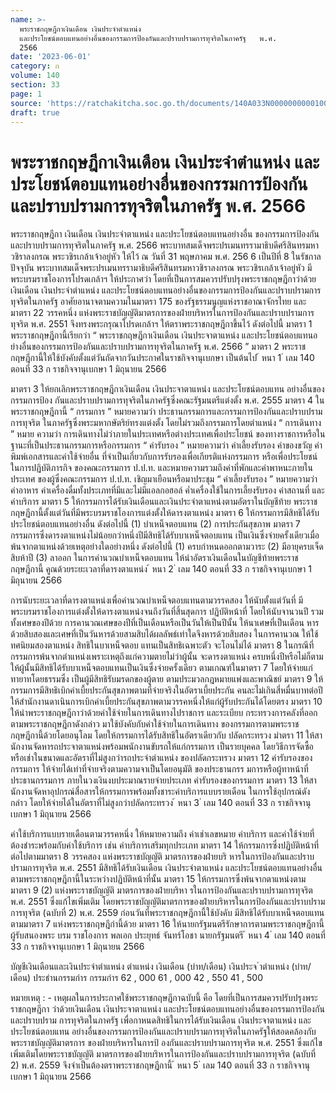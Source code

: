 ```yaml
---
name: >-
  พระราชกฤษฎีกาเงินเดือน เงินประจำตำแหน่ง 
  และประโยชน์ตอบแทนอย่างอื่นของกรรมการป้องกันและปราบปรามการทุจริตในภาครัฐ   พ.ศ.
  2566
date: '2023-06-01'
category: ก
volume: 140
section: 33
page: 1
source: 'https://ratchakitcha.soc.go.th/documents/140A033N0000000000100.pdf'
draft: true
---
```


# พระราชกฤษฎีกาเงินเดือน เงินประจำตำแหน่ง  และประโยชน์ตอบแทนอย่างอื่นของกรรมการป้องกันและปราบปรามการทุจริตในภาครัฐ   พ.ศ. 2566

พระราชกฤษฎีกา เงินเดือน เงินประจำตาแหน่ง และประโยชน์ตอบแทนอย่างอื่น ของกรรมการป้องกันและปราบปรามการทุจริตในภาครัฐ พ.ศ. 2566 พระบาทสมเด็จพระปรเมนทรรามาธิบดีศรีสินทรมหาวชิราลงกรณ พระวชิรเกล้าเจ้าอยู่หัว ให้ไว้ ณ วันที่ 31 พฤษภาคม พ.ศ. 256 6 เป็นปีที่ 8 ในรัชกาลปัจจุบัน พระบาทสมเด็จพระปรเมนทรรามาธิบดีศรีสินทรมหาวชิราลงกรณ พระวชิรเกล้าเจ้าอยู่หัว มีพระบรมราชโองการโปรดเกล้าฯ ให้ประกาศว่า โดยที่เป็นการสมควรปรับปรุงพระราชกฤษฎีกาว่าด้วยเงินเดือน เงินประจำตำแหน่ง และประโยชน์ตอบแทนอย่างอื่นของกรรมการป้องกันและปราบปรามการทุจริตในภาครัฐ อาศัยอานาจตามความในมาตรา 175 ของรัฐธรรมนูญแห่งราชอาณาจักรไทย และมาตรา 22 วรรคหนึ่ง แห่งพระราชบัญญัติมาตรการของฝ่ายบริหารในการป้องกันและปราบปรามการทุจริต พ.ศ. 2551 จึงทรงพระกรุณาโปรดเกล้าฯ ให้ตราพระราชกฤษฎีกาขึ้นไว้ ดังต่อไปนี้ มาตรา 1 พระราชกฤษฎีกานี้เรียกว่า “ พระราชกฤษฎีกาเงินเดือน เงินประจาตาแหน่ง และประโยชน์ตอบแทนอ ย่างอื่นของกรรมการป้องกันและปราบปรามการทุจริตในภาครัฐ พ.ศ. 2566 ” มาตรา 2 พระราชกฤษฎีกานี้ให้ใช้บังคับตั้งแต่วันถัดจากวันประกาศในราชกิจจานุเบกษา เป็นต้นไป ้ หนา 1 ่ เลม 140 ตอนที่ 33 ก ราชกิจจานุเบกษา 1 มิถุนายน 2566

มาตรา 3 ให้ยกเลิกพระราชกฤษฎีกาเงินเดือน เงินประจาตาแหน่ง และประโยชน์ตอบแทน อย่างอื่นของกรรมการป้อง กันและปราบปรามการทุจริตในภาครัฐซึ่งคณะรัฐมนตรีแต่งตั้ง พ.ศ. 2555 มาตรา 4 ในพระราชกฤษฎีกานี้ “ กรรมการ ” หมายความว่า ประธานกรรมการและกรรมการป้องกันและปราบปรามการทุจริต ในภาครัฐซึ่งพระมหากษัตริย์ทรงแต่งตั้ง โดยไม่รวมถึงกรรมการโดยตำแหน่ง “ การเดินทาง ” หมาย ความว่า การเดินทางไม่ว่าภายในประเทศหรือต่างประเทศเพื่อประโยชน์ ของทางราชการหรือในฐานะที่เป็นประธานกรรมการหรือกรรมการ “ ค่ารับรอง ” หมายความว่า ค่าเลี้ยงรับรอง ค่าของขวัญ ค่าพิมพ์เอกสารและค่าใช้จ่ายอื่น ที่จำเป็นเกี่ยวกับการรับรองเพื่อเกียรติแห่งกรรมการ หรือเพื่อประโยชน์ในการปฏิบัติภารกิจ ของคณะกรรมการ ป.ป.ท. และหมายความรวมถึงค่าที่พักและค่าพาหนะภายในประเทศ ของผู้ซึ่งคณะกรรมการ ป.ป.ท. เชิญมาเยือนหรือมาประชุม “ ค่าเลี้ยงรับรอง ” หมายความว่า ค่าอาหาร ค่าเครื่องดื่มทั้งประเภทที่มีและไม่มีแอลกอฮอล์ ค่ำเครื่องใช้ในการเลี้ยงรับรอง ค่าสถานที่ และค่าบริการ มาตรา 5 ให้กรรมการได้รับเงินเดือนและเงินประจำตาแหน่งตามอัตราในบัญชีท้าย พระราชกฤษฎีกานี้ตั้งแต่วันที่มีพระบรมราชโองการแต่งตั้งให้ดารงตาแหน่ง มาตรา 6 ให้กรรมการมีสิทธิได้รับประโยชน์ตอบแทนอย่างอื่น ดังต่อไปนี้ (1) บำเหน็จตอบแทน (2) การประกันสุขภาพ มาตรา 7 กรรมการซึ่งดารงตาแหน่งไม่น้อยกว่าหนึ่งปีมีสิทธิได้รับบาเหน็จตอบแทน เป็นเงินซึ่งจ่ายครั้งเดียวเมื่อพ้นจากตาแหน่งด้วยเหตุอย่างใดอย่างหนึ่ง ดังต่อไปนี้ (1) ครบกำหนดออกตามวาระ (2) มีอายุครบเจ็ดสิบห้าปี (3) ลาออก ในการคำนวณบำเหน็จตอบแทน ให้นำอัตราเงินเดือนในบัญชีท้ายพระราชกฤษฎีกานี้ คูณด้วยระยะเวลาที่ดารงตาแหน่ง ้ หนา 2 ่ เลม 140 ตอนที่ 33 ก ราชกิจจานุเบกษา 1 มิถุนายน 2566

การนับระยะเวลาที่ดารงตาแหน่งเพื่อคำนวณบำเหน็จตอบแทนตามวรรคสอง ให้นับตั้งแต่วันที่ มีพระบรมราชโองการแต่งตั้งให้ดารงตาแหน่งจนถึงวันที่สิ้นสุดการ ปฏิบัติหน้าที่ โดยให้นับจานวนปี รวมทั้งเศษของปีด้วย การคานวณเศษของปีที่เป็นเดือนหรือเป็นวันให้เป็นปีนั้น ให้นาเศษที่เป็นเดือน หารด้วยสิบสองและเศษที่เป็นวันหารด้วยสามสิบได้ผลลัพธ์เท่าใดจึงหารด้วยสิบสอง ในการคานวณ ให้ใช้ทศนิยมสองตาแหน่ง สิทธิในบาเหน็จตอบ แทนเป็นสิทธิเฉพาะตัว จะโอนไม่ได้ มาตรา 8 ในกรณีที่กรรมการพ้นจากตำแหน่งเพราะเหตุถึงแก่ความตายไม่ว่าผู้นั้น จะดารงตาแหน่ง ครบหนึ่งปีหรือไม่ก็ตาม ให้ผู้นั้นมีสิทธิได้รับบาเหน็จตอบแทนเป็นเงินซึ่งจ่ายครั้งเดียว ตามเกณฑ์ในมาตรา 7 โดยให้จ่ายแก่ทายาทโดยธรรมซึ่ง เป็นผู้มีสิทธิรับมรดกของผู้ตาย ตามประมวลกฎหมายแพ่งและพาณิชย์ มาตรา 9 ให้กรรมการมีสิทธิเบิกค่าเบี้ยประกันสุขภาพตามที่จ่ายจริงในอัตราเบี้ยประกัน คนละไม่เกินสี่หมื่นบาทต่อปี ให้สำนักงานดาเนินการเบิกค่าเบี้ยประกันสุขภาพตามวรรคหนึ่งให้แก่ผู้รับประกันได้โดยตรง มาตรา 10 ให้นำพระราชกฤษฎีกาว่าด้วยค่าใช้จ่ายในการเดินทางไปราชการ และระเบียบ กระทรวงการคลังที่ออกตามพระราชกฤษฎีกาดังกล่าว มาใช้บังคับกับค่าใช้จ่ายในการเดินทาง ของกรรมการตามพระราชกฤษฎีกานี้ด้วยโดยอนุโลม โดยให้กรรมการได้รับสิทธิในอัตราเดียวกับ ปลัดกระทรวง มำตรา 11 ให้สานักงานจัดหารถประจาตาแหน่งพร้อมพนักงานขับรถให้แก่กรรมการ เป็นรายบุคคล โดยวิธีการจัดซื้อหรือเช่าในขนาดและอัตราที่ไม่สูงกว่ารถประจำตำแหน่ง ของปลัดกระทรวง มาตรา 12 ค่ารับรองของกรรมการ ให้จ่ายได้เท่าที่จ่ายจริงตามความจาเป็นโดยอนุมัติ ของประธานกรร มการหรือผู้ทาหน้าที่ประธานกรรมการ ภายในวงเงินงบประมาณรายจ่ายประเภท ค่ารับรองของกรรมการ มาตรา 13 ให้สานักงานจัดหาอุปกรณ์สื่อสารให้กรรมการพร้อมทั้งชาระค่าบริการแบบรายเดือน ในการใช้อุปกรณ์ดังกล่าว โดยให้จ่ายได้ในอัตราที่ไม่สูงกว่าปลัดกระทรวง ้ หนา 3 ่ เลม 140 ตอนที่ 33 ก ราชกิจจานุเบกษา 1 มิถุนายน 2566

ค่าใช้บริการแบบรายเดือนตามวรรคหนึ่ง ให้หมายความถึง ค่าเช่าเลขหมาย ค่าบริการ และค่าใช้จ่ายที่ต้องชำระพร้อมกับค่าใช้บริการ เช่น ค่าบริการเสริมทุกประเภท มาตรา 14 ให้กรรมการซึ่งปฏิบัติหน้าที่ต่อไปตามมาตรา 8 วรรคสอง แห่งพระราชบัญญัติ มาตรการของฝ่ายบริ หารในการป้องกันและปราบปรามการทุจริต พ.ศ. 2551 มีสิทธิได้รับเงินเดือน เงินประจำตาแหน่ง และประโยชน์ตอบแทนอย่างอื่นตามพระราชกฤษฎีกานี้ในระหว่างปฏิบัติหน้าที่นั้น มาตรา 15 ให้กรรมการซึ่งพ้นจากตาแหน่งตามมาตรา 9 (2) แห่งพระราชบัญญัติ มาตรการของฝ่ายบริหา รในการป้องกันและปราบปรามการทุจริต พ.ศ. 2551 ซึ่งแก้ไขเพิ่มเติม โดยพระราชบัญญัติมาตรการของฝ่ายบริหารในการป้องกันและปราบปรามการทุจริต (ฉบับที่ 2) พ.ศ. 2559 ก่อนวันที่พระราชกฤษฎีกานี้ใช้บังคับ มีสิทธิได้รับบาเหน็จตอบแทนตามมาตรา 7 แห่งพระราชกฤษฎีกำนี้ด้วย มาตรา 16 ให้นายกรัฐมนตรีรักษาการตามพระราชกฤษฎีกานี้ ผู้รับสนองพระ บรม ราชโองการ พลเอก ประยุทธ์ จันทร์โอชา นายกรัฐมนตรี ้ หนา 4 ่ เลม 140 ตอนที่ 33 ก ราชกิจจานุเบกษา 1 มิถุนายน 2566

บัญชีเงินเดือนและเงินประจําตําแหน่ง ตําแหน่ง เงินเดือน (บําท/เดือน) เงินประจ ําตําแหน่ง (บําท/เดือน) ประธํานกรรมกําร กรรมกําร 62 , 000 61 , 000 42 , 550 41 , 500

หมายเหตุ : - เหตุผลในการประกาศใช้พระราชกฤษฎีกาฉบับนี้ คือ โดยที่เป็นการสมควรปรับปรุงพระราชกฤษฎีกา ว่าด้วยเงินเดือน เงินประจาตาแหน่ง และประโยชน์ตอบแทนอย่างอื่นของกรรมการป้องกันและปราบปราม การทุจริตในภาครัฐ เพื่อกาหนดสิทธิในการได้รับเงินเดือน เงินประจาตาแหน่ง และประโยชน์ตอบแทน อย่างอื่นของกรรมการป้องกันและปราบปรามการทุจริตในภาครัฐให้สอดคล้องกับพระราชบัญญัติมาตรการ ของฝ่ายบริหารในการป้ องกันและปราบปรามการทุจริต พ.ศ. 2551 ซึ่งแก้ไขเพิ่มเติมโดยพระราชบัญญัติ มาตรการของฝ่ายบริหารในการป้องกันและปราบปรามการทุจริต (ฉบับที่ 2) พ.ศ. 2559 จึงจำเป็นต้องตราพระราชกฤษฎีกานี้ ้ หนา 5 ่ เลม 140 ตอนที่ 33 ก ราชกิจจานุเบกษา 1 มิถุนายน 2566
